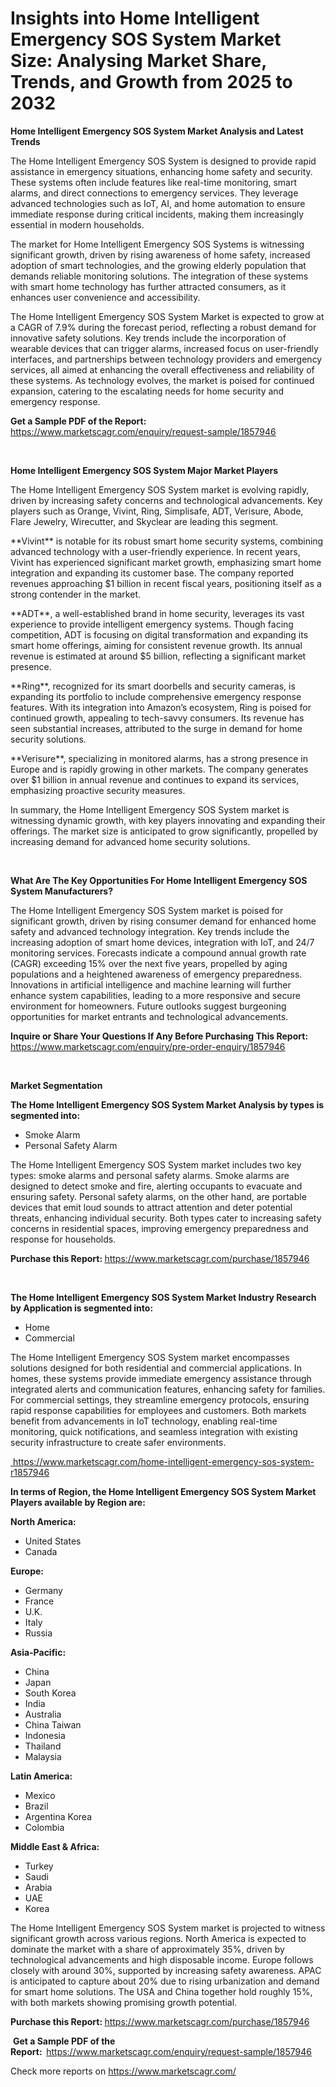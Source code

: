 <p><h1>Insights into Home Intelligent Emergency SOS System Market Size: Analysing Market Share, Trends, and Growth from 2025 to 2032</h1></p><p><strong>Home Intelligent Emergency SOS System Market Analysis and Latest Trends</strong></p>
<p><p>The Home Intelligent Emergency SOS System is designed to provide rapid assistance in emergency situations, enhancing home safety and security. These systems often include features like real-time monitoring, smart alarms, and direct connections to emergency services. They leverage advanced technologies such as IoT, AI, and home automation to ensure immediate response during critical incidents, making them increasingly essential in modern households.</p><p>The market for Home Intelligent Emergency SOS Systems is witnessing significant growth, driven by rising awareness of home safety, increased adoption of smart technologies, and the growing elderly population that demands reliable monitoring solutions. The integration of these systems with smart home technology has further attracted consumers, as it enhances user convenience and accessibility.</p><p>The Home Intelligent Emergency SOS System Market is expected to grow at a CAGR of 7.9% during the forecast period, reflecting a robust demand for innovative safety solutions. Key trends include the incorporation of wearable devices that can trigger alarms, increased focus on user-friendly interfaces, and partnerships between technology providers and emergency services, all aimed at enhancing the overall effectiveness and reliability of these systems. As technology evolves, the market is poised for continued expansion, catering to the escalating needs for home security and emergency response.</p></p>
<p><strong>Get a Sample PDF of the Report:&nbsp;</strong> <a href="https://www.marketscagr.com/enquiry/request-sample/1857946?utm_campaign=2301&utm_medium=2&utm_source=Github&utm_content=ia&utm_term=10022025&utm_id=home-intelligent-emergency-sos-system">https://www.marketscagr.com/enquiry/request-sample/1857946</a></p>
<p>&nbsp;</p>
<p><strong>Home Intelligent Emergency SOS System Major Market Players</strong></p>
<p><p>The Home Intelligent Emergency SOS System market is evolving rapidly, driven by increasing safety concerns and technological advancements. Key players such as Orange, Vivint, Ring, Simplisafe, ADT, Verisure, Abode, Flare Jewelry, Wirecutter, and Skyclear are leading this segment.</p><p>**Vivint** is notable for its robust smart home security systems, combining advanced technology with a user-friendly experience. In recent years, Vivint has experienced significant market growth, emphasizing smart home integration and expanding its customer base. The company reported revenues approaching $1 billion in recent fiscal years, positioning itself as a strong contender in the market.</p><p>**ADT**, a well-established brand in home security, leverages its vast experience to provide intelligent emergency systems. Though facing competition, ADT is focusing on digital transformation and expanding its smart home offerings, aiming for consistent revenue growth. Its annual revenue is estimated at around $5 billion, reflecting a significant market presence.</p><p>**Ring**, recognized for its smart doorbells and security cameras, is expanding its portfolio to include comprehensive emergency response features. With its integration into Amazon’s ecosystem, Ring is poised for continued growth, appealing to tech-savvy consumers. Its revenue has seen substantial increases, attributed to the surge in demand for home security solutions.</p><p>**Verisure**, specializing in monitored alarms, has a strong presence in Europe and is rapidly growing in other markets. The company generates over $1 billion in annual revenue and continues to expand its services, emphasizing proactive security measures.</p><p>In summary, the Home Intelligent Emergency SOS System market is witnessing dynamic growth, with key players innovating and expanding their offerings. The market size is anticipated to grow significantly, propelled by increasing demand for advanced home security solutions.</p></p>
<p>&nbsp;</p>
<p><strong>What Are The Key Opportunities For Home Intelligent Emergency SOS System Manufacturers?</strong></p>
<p><p>The Home Intelligent Emergency SOS System market is poised for significant growth, driven by rising consumer demand for enhanced home safety and advanced technology integration. Key trends include the increasing adoption of smart home devices, integration with IoT, and 24/7 monitoring services. Forecasts indicate a compound annual growth rate (CAGR) exceeding 15% over the next five years, propelled by aging populations and a heightened awareness of emergency preparedness. Innovations in artificial intelligence and machine learning will further enhance system capabilities, leading to a more responsive and secure environment for homeowners. Future outlooks suggest burgeoning opportunities for market entrants and technological advancements.</p></p>
<p><strong>Inquire or Share Your Questions If Any Before Purchasing This Report:</strong> <a href="https://www.marketscagr.com/enquiry/pre-order-enquiry/1857946?utm_campaign=2301&utm_medium=2&utm_source=Github&utm_content=ia&utm_term=10022025&utm_id=home-intelligent-emergency-sos-system">https://www.marketscagr.com/enquiry/pre-order-enquiry/1857946</a></p>
<p>&nbsp;</p>
<p><strong>Market Segmentation</strong></p>
<p><strong>The Home Intelligent Emergency SOS System Market Analysis by types is segmented into:</strong></p>
<p><ul><li>Smoke Alarm</li><li>Personal Safety Alarm</li></ul></p>
<p><p>The Home Intelligent Emergency SOS System market includes two key types: smoke alarms and personal safety alarms. Smoke alarms are designed to detect smoke and fire, alerting occupants to evacuate and ensuring safety. Personal safety alarms, on the other hand, are portable devices that emit loud sounds to attract attention and deter potential threats, enhancing individual security. Both types cater to increasing safety concerns in residential spaces, improving emergency preparedness and response for households.</p></p>
<p><strong>Purchase this Report:&nbsp;</strong><a href="https://www.marketscagr.com/purchase/1857946?utm_campaign=2301&utm_medium=2&utm_source=Github&utm_content=ia&utm_term=10022025&utm_id=home-intelligent-emergency-sos-system">https://www.marketscagr.com/purchase/1857946</a></p>
<p>&nbsp;</p>
<p><strong>The Home Intelligent Emergency SOS System Market Industry Research by Application is segmented into:</strong></p>
<p><ul><li>Home</li><li>Commercial</li></ul></p>
<p><p>The Home Intelligent Emergency SOS System market encompasses solutions designed for both residential and commercial applications. In homes, these systems provide immediate emergency assistance through integrated alerts and communication features, enhancing safety for families. For commercial settings, they streamline emergency protocols, ensuring rapid response capabilities for employees and customers. Both markets benefit from advancements in IoT technology, enabling real-time monitoring, quick notifications, and seamless integration with existing security infrastructure to create safer environments.</p></p>
<p><a href="https://www.marketscagr.com/home-intelligent-emergency-sos-system-r1857946?utm_campaign=2301&utm_medium=2&utm_source=Github&utm_content=ia&utm_term=10022025&utm_id=home-intelligent-emergency-sos-system">&nbsp;https://www.marketscagr.com/home-intelligent-emergency-sos-system-r1857946</a></p>
<p><strong>In terms of Region, the Home Intelligent Emergency SOS System Market Players available by Region are:</strong></p>
<p>
    <p> <strong> North America: </strong>
        <ul>
            <li>United States</li>
            <li>Canada</li>
        </ul>
        </p> 
    <p> <strong> Europe: </strong>
        <ul>
            <li>Germany</li>
            <li>France</li>
            <li>U.K.</li>
            <li>Italy</li>
            <li>Russia</li>
        </ul>
        </p> 
    <p> <strong> Asia-Pacific: </strong>
        <ul>
            <li>China</li>
            <li>Japan</li>
            <li>South Korea</li>
            <li>India</li>
            <li>Australia</li>
            <li>China Taiwan</li>
            <li>Indonesia</li>
            <li>Thailand</li>
            <li>Malaysia</li>
        </ul>
        </p> 
    <p> <strong> Latin America: </strong>
        <ul>
            <li>Mexico</li>
            <li>Brazil</li>
            <li>Argentina Korea</li>
            <li>Colombia</li>
        </ul>
        </p> 
    <p> <strong> Middle East & Africa: </strong>
        <ul>
            <li>Turkey</li>
            <li>Saudi</li>
            <li>Arabia</li>
            <li>UAE</li>
            <li>Korea</li>
        </ul>
    </p>
    </p>
<p><p>The Home Intelligent Emergency SOS System market is projected to witness significant growth across various regions. North America is expected to dominate the market with a share of approximately 35%, driven by technological advancements and high disposable income. Europe follows closely with around 30%, supported by increasing safety awareness. APAC is anticipated to capture about 20% due to rising urbanization and demand for smart home solutions. The USA and China together hold roughly 15%, with both markets showing promising growth potential.</p></p>
<p><strong>Purchase this Report: </strong><a href="https://www.marketscagr.com/purchase/1857946?utm_campaign=2301&utm_medium=2&utm_source=Github&utm_content=ia&utm_term=10022025&utm_id=home-intelligent-emergency-sos-system">https://www.marketscagr.com/purchase/1857946</a></p>
<p>&nbsp;<strong>Get a Sample PDF of the Report:&nbsp;&nbsp;</strong><a href="https://www.marketscagr.com/enquiry/request-sample/1857946?utm_campaign=2301&utm_medium=2&utm_source=Github&utm_content=ia&utm_term=10022025&utm_id=home-intelligent-emergency-sos-system">https://www.marketscagr.com/enquiry/request-sample/1857946</a></p>
<p><strong></strong></p>
<p>Check more reports on <a href="https://www.marketscagr.com/?utm_campaign=2301&utm_medium=2&utm_source=Github&utm_content=ia&utm_term=10022025&utm_id=home-intelligent-emergency-sos-system">https://www.marketscagr.com/</a></p>